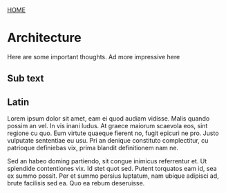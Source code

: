 [HOME](https://github.com/braitz/testing/blob/master/README.md)

# Architecture

Here are some important thoughts.  Ad more impressive here

## Sub text


## Latin

Lorem ipsum dolor sit amet, eam ei quod audiam vidisse. Malis quando possim an vel. In vis inani ludus. At graece maiorum scaevola eos, sint regione cu quo. Eum virtute quaeque fierent no, fugit epicuri ne pro. Justo vulputate sententiae eu usu. Pri an denique constituto complectitur, cu patrioque definiebas vix, prima blandit definitionem nam ne.

Sed an habeo doming partiendo, sit congue inimicus referrentur et. Ut splendide contentiones vix. Id stet quot sed. Putent torquatos eam id, sea ex summo possit. Per et summo persius luptatum, nam ubique adipisci ad, brute facilisis sed ea. Quo ea rebum deseruisse.
